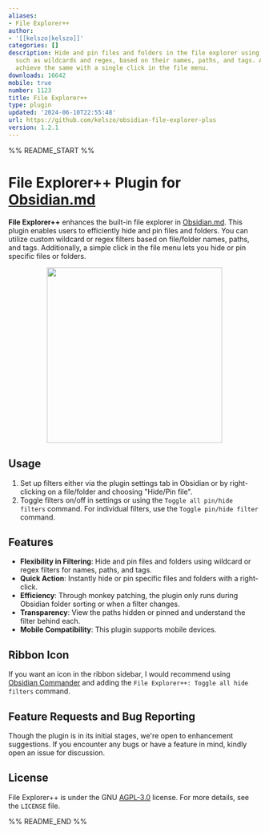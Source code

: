 ```yaml
---
aliases:
- File Explorer++
author:
- '[[kelszo|kelszo]]'
categories: []
description: Hide and pin files and folders in the file explorer using custom filters,
  such as wildcards and regex, based on their names, paths, and tags. Additionally,
  achieve the same with a single click in the file menu.
downloads: 16642
mobile: true
number: 1123
title: File Explorer++
type: plugin
updated: '2024-06-10T22:55:48'
url: https://github.com/kelszo/obsidian-file-explorer-plus
version: 1.2.1
---
```


%% README_START %%

# File Explorer++ Plugin for [Obsidian.md](https://obsidian.md/)

**File Explorer++** enhances the built-in file explorer in [Obsidian.md](https://obsidian.md/). This plugin enables users to efficiently
hide and pin files and folders. You can utilize custom wildcard or regex filters based on file/folder names, paths, and tags. Additionally,
a simple click in the file menu lets you hide or pin specific files or folders.

<p align="center"><img src="https://raw.githubusercontent.com/kelszo/obsidian-file-explorer-plus/HEAD/assets/example.png" width="350"></p>

## **Usage**

1. Set up filters either via the plugin settings tab in Obsidian or by right-clicking on a file/folder and choosing "Hide/Pin file".
2. Toggle filters on/off in settings or using the `Toggle all pin/hide filters` command. For individual filters, use the
   `Toggle pin/hide filter` command.

## **Features**

-   **Flexibility in Filtering**: Hide and pin files and folders using wildcard or regex filters for names, paths, and tags.
-   **Quick Action**: Instantly hide or pin specific files and folders with a right-click.
-   **Efficiency**: Through monkey patching, the plugin only runs during Obsidian folder sorting or when a filter changes.
-   **Transparency**: View the paths hidden or pinned and understand the filter behind each.
-   **Mobile Compatibility**: This plugin supports mobile devices.

## **Ribbon Icon**
If you want an icon in the ribbon sidebar, I would recommend using [Obsidian Commander](https://github.com/phibr0/obsidian-commander)
and adding the `File Explorer++: Toggle all hide filters` command.

## **Feature Requests and Bug Reporting**

Though the plugin is in its initial stages, we're open to enhancement suggestions. If you encounter any bugs or have a feature in mind,
kindly open an issue for discussion.

## **License**

File Explorer++ is under the GNU [AGPL-3.0](https://www.gnu.org/licenses/agpl-3.0.en.html) license. For more details, see the `LICENSE`
file.


%% README_END %%